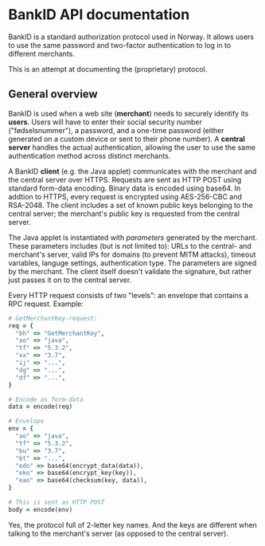 # BankID API documentation

BankID is a standard authorization protocol used in Norway. It allows users to
use the same password and two-factor authentication to log in to different
merchants.

This is an attempt at documenting the (proprietary) protocol.

## General overview

BankID is used when a web site (**merchant**) needs to securely identify its
**users**. Users will have to enter their social security number
("fødselsnummer"), a password, and a one-time password (either generated on a
custom device or sent to their phone number). A **central server** handles the
actual authentication, allowing the user to use the same authentication method
across distinct merchants.

A BankID **client** (e.g. the Java applet) communicates with the merchant and
the central server over HTTPS. Requests are sent as HTTP POST using standard
form-data encoding. Binary data is encoded using base64. In addtion to HTTPS,
every request is encrypted using AES-256-CBC and RSA-2048. The client
includes a set of known public keys belonging to the central server; the
merchant's public key is requested from the central server.

The Java applet is instantiated with *parameters* generated by the merchant.
These parameters includes (but is not limited to): URLs to the central- and merchant's
server, valid IPs for domains (to prevent MITM attacks), timeout variables,
languge settings, authentication type. The parameters are signed by the
merchant. The client itself doesn't validate the signature, but rather just
passes it on to the central server.

Every HTTP request consists of two "levels": an envelope that contains a RPC
request. Example:

```ruby
# GetMerchantKey-request:
req = {
  "bh" => "GetMerchantKey",
  "ao" => "java",
  "tf" => "5.3.2",
  "xx" => "3.7",
  "ij" => "...",
  "dg" => "...",
  "df" => "...",
}

# Encode as form-data
data = encode(req)

# Envelope
env = {
  "ao" => "java",
  "tf" => "5.3.2",
  "bu" => "3.7",
  "bt" => "...",
  "edo" => base64(encrypt_data(data)),
  "eko" => base64(encrypt_key(key)),
  "eao" => base64(checksum(key, data)),
}

# This is sent as HTTP POST
body = encode(env)
```

Yes, the protocol full of 2-letter key names. And the keys are different when
talking to the merchant's server (as opposed to the central server).

